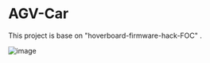 # AGV-Car

This project is base on "hoverboard-firmware-hack-FOC" .

 ![image](https://github.com/fffdee/AGV-Car/blob/main/3.png)

